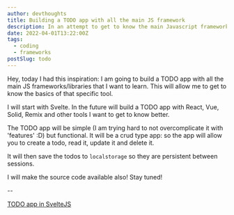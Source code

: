 ```yaml
---
author: devthoughts
title: Building a TODO app with all the main JS framework
description: In an attempt to get to know the main Javascript frameworks, I decided to create a TODO app for each of them
date: 2022-04-01T13:22:00Z
tags:
  - coding
  - frameworks
postSlug: todo
---
```


Hey, today I had this inspiration: I am going to build a TODO app with all the main JS frameworks/libraries that I want to learn.
This will allow me to get to know the basics of that specific tool.

I will start with Svelte. In the future will build a TODO app with React, Vue, Solid, Remix and other tools I want to get to know better.

The TODO app will be simple (I am trying hard to not overcomplicate it with 'features'
:D) but functional. It will be a crud type app: so the app will allow you to create a todo, read it, update it and delete it.

It will then save the todos to `localstorage` so they are persistent between sessions.

I will make the source code available also! Stay tuned!

--

[TODO app in SvelteJS](/posts/try-sveltejs)
